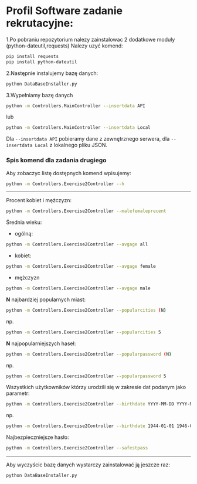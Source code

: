 # Profil Software zadanie rekrutacyjne:

1.Po pobraniu repozytorium nalezy zainstalowac 2 dodatkowe moduły (python-dateutil,requests) Nalezy uzyć komend:

```sh
pip install requests
pip install python-dateutil
  ```
2.Następnie instalujemy bazę danych:

```sh
python DataBaseInstaller.py
```

3.Wypełniamy bazę danych

```sh
python -m Controllers.MainController --insertdata API
```
lub
```sh
python -m Controllers.MainController --insertdata Local
```
Dla `--insertdata API` pobieramy dane z zewnętrznego serwera, dla `--insertdata Local` z  lokalnego pliku JSON.


### Spis komend dla zadania drugiego

Aby zobaczyc listę dostępnych komend wpisujemy:
```sh
python -m Controllers.Exercise2Controller --h
```

- - -
Procent kobiet i mężczyzn:
```sh
python -m Controllers.Exercise2Controller --malefemaleprecent
```  

Średnia wieku:
- ogólną:
```sh
python -m Controllers.Exercise2Controller --avgage all
```      
- kobiet:
```sh
python -m Controllers.Exercise2Controller --avgage female
``` 
- mężczyzn
```sh
python -m Controllers.Exercise2Controller --avgage male
``` 


**N** najbardziej popularnych miast:
```sh
python -m Controllers.Exercise2Controller --popularcities (N)
``` 
np.
```sh
python -m Controllers.Exercise2Controller --popularcities 5
``` 
**N** najpopularniejszych haseł:
```sh
python -m Controllers.Exercise2Controller --popularpassword (N)
``` 
np.
```sh
python -m Controllers.Exercise2Controller --popularpassword 5
``` 

Wszystkich użytkowników którzy urodzili się w zakresie dat podanym jako parametr:
```sh
python -m Controllers.Exercise2Controller --birthdate YYYY-MM-DD YYYY-MM-DD
``` 
np.
```sh
python -m Controllers.Exercise2Controller --birthdate 1944-01-01 1946-01-01
``` 

Najbezpieczniejsze hasło:
```sh
python -m Controllers.Exercise2Controller --safestpass
``` 

----

Aby wyczyścic bazę danych wystarczy zainstalować ją jeszcze raz:
```sh
python DataBaseInstaller.py
```
